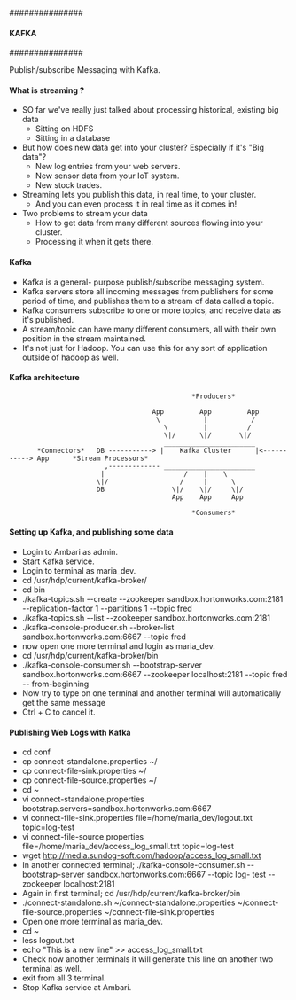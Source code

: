 ###############
#### KAFKA ####
###############

Publish/subscribe Messaging with Kafka.

#### What is streaming ?
- SO far we've really just talked about processing historical, existing big data
    - Sitting on HDFS
    - Sitting in a database
- But how does new data get into your cluster? Especially if it's "Big data"?
    - New log entries from your web servers.
    - New sensor data from your IoT system.
    - New stock trades.
- Streaming lets you publish this data, in real time, to your cluster.
    - And you can even process it in real time as it comes in!
- Two problems to stream your data
    - How to get data from many different sources flowing into your cluster.
    - Processing it when it gets there.
    
#### Kafka
- Kafka is a general- purpose publish/subscribe messaging system.
- Kafka servers store all incoming messages from publishers for some period of time, and publishes them to a stream of data
  called a topic.
- Kafka consumers subscribe to one or more topics, and receive data as it's published.
- A stream/topic can have many different consumers, all with their own position in the stream maintained.
- It's not just for Hadoop. You can use this for any sort of application outside of hadoop as well.

#### Kafka architecture
    
                                                  *Producers*    
                                    
                                        App         App         App
                                         \           |           /
                                           \         |          /
                                           \|/      \|/       \|/
                                           _______________________
           *Connectors*   DB -----------> |    Kafka Cluster      |<-----------> App      *Stream Processors*
                            ,------------- _______________________
                           |                    /    |    \
                          \|/                  /     |      \                    
                          DB                 \|/    \|/     \|/
                                             App    App     App
                          
                                                  *Consumers*
 
 #### Setting up Kafka, and publishing some data
 - Login to Ambari as admin.
 - Start Kafka service.
 - Login to terminal as maria_dev.
 - cd /usr/hdp/current/kafka-broker/
 - cd bin
 - ./kafka-topics.sh --create --zookeeper sandbox.hortonworks.com:2181 --replication-factor 1 --partitions 1 --topic fred
 - ./kafka-topics.sh --list --zookeeper sandbox.hortonworks.com:2181
 - ./kafka-console-producer.sh --broker-list sandbox.hortonworks.com:6667 --topic fred
 - now open one more terminal and login as maria_dev.
 - cd /usr/hdp/current/kafka-broker/bin
 - ./kafka-console-consumer.sh --bootstrap-server sandbox.hortonworks.com:6667 --zookeeper localhost:2181 --topic fred --        from-beginning
 - Now try to type on one terminal and another terminal will automatically get the same message
 - Ctrl + C to cancel it.
 
 #### Publishing Web Logs with Kafka
 - cd conf
 - cp connect-standalone.properties ~/
 - cp connect-file-sink.properties ~/
 - cp connect-file-source.properties ~/
 - cd ~
 - vi connect-standalone.properties
    bootstrap.servers=sandbox.hortonworks.com:6667
 - vi connect-file-sink.properties
    file=/home/maria_dev/logout.txt
    topic=log-test
 - vi connect-file-source.properties
    file=/home/maria_dev/access_log_small.txt
    topic=log-test
 - wget http://media.sundog-soft.com/hadoop/access_log_small.txt
 - In another connected terminal; ./kafka-console-consumer.sh --bootstrap-server sandbox.hortonworks.com:6667 --topic log-      test --zookeeper localhost:2181
 - Again in first terminal; cd /usr/hdp/current/kafka-broker/bin
 - ./connect-standalone.sh ~/connect-standalone.properties ~/connect-file-source.properties ~/connect-file-sink.properties
 - Open one more terminal as maria_dev.
 - cd ~
 - less logout.txt
 - echo "This is a new line" >> access_log_small.txt
 - Check now another terminals it will generate this line on another two terminal as well.
 - exit from all 3 terminal.
 - Stop Kafka service at Ambari.
    
 
 
 
                          

